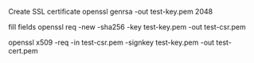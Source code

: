 Create SSL certificate
openssl genrsa -out test-key.pem 2048

fill fields
openssl req -new -sha256 -key test-key.pem -out test-csr.pem

openssl x509 -req -in test-csr.pem -signkey test-key.pem -out  test-cert.pem
